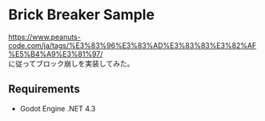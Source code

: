 # Brick Breaker Sample

https://www.peanuts-code.com/ja/tags/%E3%83%96%E3%83%AD%E3%83%83%E3%82%AF%E5%B4%A9%E3%81%97/  
に従ってブロック崩しを実装してみた。

## Requirements

* Godot Engine .NET 4.3
